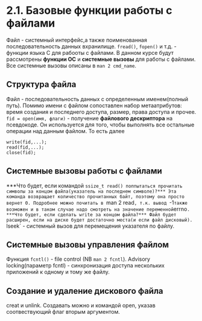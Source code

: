 # 2.1. Базовые функции работы с файлами

Файл - системный интерфейс,а также поименованная последовательность данных вхранилище.
`fread()`, `fopen()` и т.д. - функции языка C для рабооты с файлами. В данном курсе будут рассмотрены **функции ОС** и **системные вызовы** для работы с файлами.
Все системные вызовы описаны в `man 2 cmd_name`.
## Структура файла
Файл - последовательность данных с определенным именем(полный путь). Помимо имени с файлом сопоставлен набор метаатрибутов: время создания и последнего доступа, размер, права доступа и прочее.
`fid = open(имя, флаги)` - получение **файлового дескриптора** на псевдокоде. Он используется для того, чтобы выполнять все остальные операции над данным файлом. То есть далее
```
write(fid,...);
read(fid,...);
close(fid);
```
## Системные вызовы работы с файлами
***Что будет, если командой `ssize_t read() поппытаться прочитать символы за концом файла(указатель на последнем символе)?***
Эта команда возвращает количество прочитанных байт, поэтому она просто вернет 0. Подробнее можно почитать в `man 2 read`, т.к. вывод `-1` также возможен и в таком случае надо смотреть на значение переменной `errno`.
***Что будет, если сделать write за концом файла?***
Файл будет расширен, если на диске будет достаточно места(и если файл дисковый).
`lseek` - системный вызов для перемещения указателя по файлу.
## Системные вызовы управления файлом
Функция `fcntl()` - file control (NB `man 2 fcntl`).
Advisory locking(параметр fcntl) - синхронизация доступа нескольких приложений к одному и тому же файлу.
## Создание и удаление дискового файла
creat и unlink. Создавать можно и командой open, указав соотвествующий флаг вторым аргументом.


